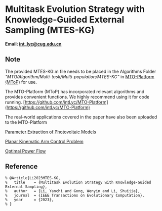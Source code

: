 # Multitask Evolution Strategy with Knowledge-Guided External Sampling (MTES-KG)

**Email: <int_lyc@cug.edu.cn>**

## Note

The provided MTES-KG.m file needs to be placed in the Algorithms Folder *"MTO/Algorithm/Multi-task/Multi-population/MTES-KG"* in [MTO-Platform (MToP)](https://github.com/intLyc/MTO-Platform) for use.

The MTO-Platform (MToP) has incorporated relevant algorithms and provides convenient functions. We highly recommend using it for code running. [https://github.com/intLyc/MTO-Platform](https://github.com/intLyc/MTO-Platform)

The real-world applications covered in the paper have also been uploaded to the MTO-Platform

[Parameter Extraction of Photovoltaic Models](https://github.com/intLyc/MTO-Platform/tree/master/MTO/Problems/Real-world%20Applications/Parameter%20Extraction%20of%20Photovoltaic%20Models)

[Planar Kinematic Arm Control Problem](https://github.com/intLyc/MTO-Platform/tree/master/MTO/Problems/Real-world%20Applications/Planar%20Kinematic%20Arm%20Control%20Problem)

[Optimal Power Flow](https://github.com/intLyc/MTO-Platform/tree/master/MTO/Problems/Real-world%20Applications/Optimal%20Power%20Flow)

## Reference

```
% @Article{Li2023MTES-KG,
%   title    = {Multitask Evolution Strategy with Knowledge-Guided External Sampling},
%   author   = {Li, Yanchi and Gong, Wenyin and Li, Shuijia},
%   journal  = {IEEE Transactions on Evolutionary Computation},
%   year     = {2023},
% } 
```
